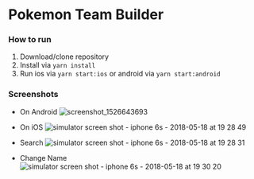 # Pokemon Team Builder

### How to run
1. Download/clone repository
2. Install via `yarn install`
3. Run ios via `yarn start:ios` or android via `yarn start:android`

### Screenshots
- On Android
![screenshot_1526643693](https://user-images.githubusercontent.com/18611852/40233168-82acb35e-5ad4-11e8-9a3e-f6d53e1207d6.png)

- On iOS
![simulator screen shot - iphone 6s - 2018-05-18 at 19 28 49](https://user-images.githubusercontent.com/18611852/40233171-83428b0e-5ad4-11e8-96e7-db67a5d9f856.png)

- Search
![simulator screen shot - iphone 6s - 2018-05-18 at 19 28 31](https://user-images.githubusercontent.com/18611852/40233170-831091b2-5ad4-11e8-8315-8267cfd8f3aa.png)

- Change Name
![simulator screen shot - iphone 6s - 2018-05-18 at 19 30 20](https://user-images.githubusercontent.com/18611852/40233173-83773246-5ad4-11e8-8961-3d5a51e6250c.png)

